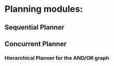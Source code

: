 # Planning modules:

##  Sequential Planner
##  Concurrent Planner

### Hierarchical Planner for the AND/OR graph
